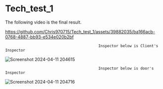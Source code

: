 # Tech_test_1



The following video is the final result.


https://github.com/Chris970715/Tech_test_1/assets/39882035/ba166acb-0768-4887-bb93-e534e020b2bf




                                              Inspector below is Client's Inspector
![Screenshot 2024-04-11 204615](https://github.com/Chris970715/Tech_test_1/assets/39882035/1646709c-5561-4720-b7df-792619b1c4c7)



                                              Inspector below is door's Inspector
![Screenshot 2024-04-11 204716](https://github.com/Chris970715/Tech_test_1/assets/39882035/3e91bf38-40f4-41c5-9e0f-83782de4d09f)
